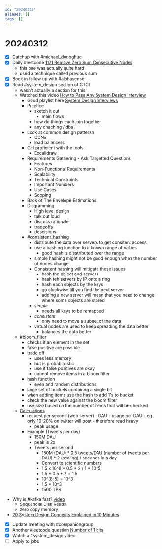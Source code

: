 ```yaml
---
id: "20240312"
aliases: []
tags: []
---
```


# 20240312

- [x] Catchup with #michael_donoghue
- [x] Daily #leetcode [1171 Remove Zero Sum Consecutive Nodes](https://leetcode.com/problems/remove-zero-sum-consecutive-nodes-from-linked-list/description/)
  - this one was actually quite hard
  - used a technique called previous sum
- [x] Book in follow up with #alphasense
- [x] Read #system_design section of CTCI
  - wasn't actually a section for this
  - Watched this video [How to Pass Any System Design Interview](https://www.youtube.com/watch?v=o-k7h2G3Gco)
    - Good playlist here [System Design Interviews](https://www.youtube.com/playlist?list=PLCRMIe5FDPseVvwzRiCQBmNOVUIZSSkP8)
    - Practice 
      - sketch it out 
        - main flows
      - how do things each join together
      - any chaching / dbs
    - Look at common design pattersn
      - CDNs
      - load balancers
    - Get proficient with the tools
      - Excalidraw
    - Requirements Gathering - Ask Targetted Questions
      - Features
      - Non-Functional Requirements
      - Scalability
      - Technical Constraints
      - Important Numbers
      - Use Cases
      - Scoping
    - Back of The Envelope Estimations
    - Diagramming 
      - High level design
      - talk out loud
      - discuss rationale
      - tradeoffs
      - descisions
    - #consistent_hashing
      - distribute the data over servers to get consitent access
      - use a hashing function to a known range of values
        - good hash is disstributed over the range
      - simple hashing might not be good enough when the number of nodes change
      - Consistent hashing will mitigate these issues
        - hash the object and servers
        - hash teh servers by IP onto a ring
        - hash each objects by the keys
        - go clockwise till you find the next server
        - adding a new server will mean that you need to change where some objects are stored
      - *simple*
        - needs all keys to be remapped
      - *consistent*
        - only need to move a subset of the data
      - virtual nodes are used to keep spreading the data better
        - balances the data better
   - #bloom_filter
     - checks if an element in the set
     - false positive are possible
     - trade off
       - uses less memory
       - but is probablalistic
       - use if false positives are okay
       - cannot remove items in a bloom filter
     - hash function
       - even and random distributions
     - large set of buckets containng a single bit
     - when adding items use the hash to add 1's to bucket
     - check the new value against the bloom filter
     - use size based on the number of items that will be checked
   - [Calculations](https://www.youtube.com/watch?v=UC5xf8FbdJc&list=PLCRMIe5FDPseVvwzRiCQBmNOVUIZSSkP8&index=4)
     - request per second (web server)
	       - DAU
	       - usage per DAU
	         - eg. only 10-20% on twitter will post
	         - therefore read heavy
		 - peak usage
	 - Example (Tweets per day)
		 - 150M DAU
		 - peak is 2x
		 - Tweets per second
			 - 150M (DAU) * 0.5 tweets/DAU (number of tweets per DAU) * 2 (scaling) / seconds in a day
			 - Convert to scientific numbers
			 - 1.5 x 10^8   * 0.5 * 2 / 1 * 10^5
			 - 1.5 * 0.5 * 2 = 1.5
			 - 10^(8-5) = 10^3
			 - 1.5 * 10^3
			 - 1500 TPS
 - Why is #kafka fast? [video](https://www.youtube.com/watch?v=UNUz1-msbOM)
	 - Sequencial Disk Reads
	 - zero copy memory
 - [20 System Design Concepts Explained in 10 Minutes](https://www.youtube.com/watch?v=i53Gi_K3o7I)
- [x] Update meeting with #companiongroup
- [x] Another #leetcode question [Number of 1 bits](https://leetcode.com/problems/number-of-1-bits/)
- [x] Watch a #system_design video
- [ ] Apply to jobs
